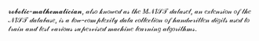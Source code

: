 𝓻𝓸𝓫𝓸𝓽𝓲𝓬-𝓶𝓪𝓽𝓱𝓮𝓶𝓪𝓽𝓲𝓬𝓲𝓪𝓷, 𝒶𝓁𝓈𝑜 𝓀𝓃𝑜𝓌𝑒𝒹 𝒶𝓈 𝓉𝒽𝑒 𝑀𝒩𝐼𝒮𝒯 𝒹𝒶𝓉𝒶𝓈𝑒𝓉, 𝒶𝓃 𝑒𝓍𝓉𝑒𝓃𝓈𝒾𝑜𝓃 𝑜𝒻 𝓉𝒽𝑒 𝒩𝐼𝒮𝒯 𝒹𝒶𝓉𝒶𝒷𝒶𝓈𝑒, 𝒾𝓈 𝒶 𝓁𝑜𝓌-𝒸𝑜𝓂𝓅𝓁𝑒𝓍𝒾𝓉𝓎 𝒹𝒶𝓉𝒶 𝒸𝑜𝓁𝓁𝑒𝒸𝓉𝒾𝑜𝓃 𝑜𝒻 𝒽𝒶𝓃𝒹𝓌𝓇𝒾𝓉𝓉𝑒𝓃 𝒹𝒾𝑔𝒾𝓉𝓈 𝓊𝓈𝑒𝒹 𝓉𝑜 𝓉𝓇𝒶𝒾𝓃 𝒶𝓃𝒹 𝓉𝑒𝓈𝓉 𝓋𝒶𝓇𝒾𝑜𝓊𝓈 𝓈𝓊𝓅𝑒𝓇𝓋𝒾𝓈𝑒𝒹 𝓂𝒶𝒸𝒽𝒾𝓃𝑒 𝓁𝑒𝒶𝓇𝓃𝒾𝓃𝑔 𝒶𝓁𝑔𝑜𝓇𝒾𝓉𝒽𝓂𝓈.
